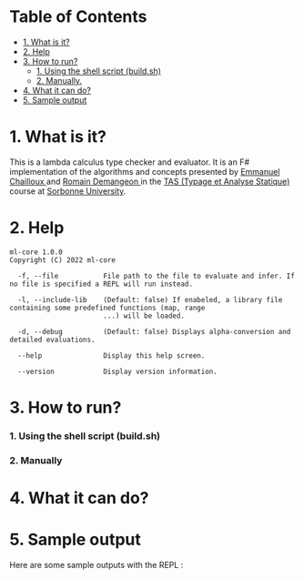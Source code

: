﻿# Table of Contents
- [1. What is it?](#1-what-is-it-)
- [2. Help](#2-help)
- [3. How to run?](#3-how-to-run-)
   + [1. Using the shell script (build.sh)](#1-using-the-shell-script--buildsh-)
   + [2. Manually.](#2-manually)
- [4. What it can do?](#4-what-it-can-do-)
- [5. Sample output](#5-sample-output)

# 1. What is it?
This is a lambda calculus type checker and evaluator. It is an F# implementation of the algorithms and concepts presented by [Emmanuel Chailloux
](https://www-apr.lip6.fr/~chaillou/) and [Romain Demangeon
](https://www-apr.lip6.fr/~demangeon/) in the
[TAS (Typage et Analyse Statique)](https://www-apr.lip6.fr/~chaillou/Public/enseignement/2022-2023/tas/) course at [Sorbonne University](https://www.sorbonne-universite.fr/).

# 2. Help

```
ml-core 1.0.0
Copyright (C) 2022 ml-core

  -f, --file           File path to the file to evaluate and infer. If no file is specified a REPL will run instead.

  -l, --include-lib    (Default: false) If enabeled, a library file containing some predefined functions (map, range
                       ...) will be loaded.

  -d, --debug          (Default: false) Displays alpha-conversion and detailed evaluations.

  --help               Display this help screen.

  --version            Display version information.
```



# 3. How to run?

### 1. Using the shell script (build.sh)

### 2. Manually


# 4. What it can do?

# 5. Sample output

Here are some sample outputs with the REPL :
